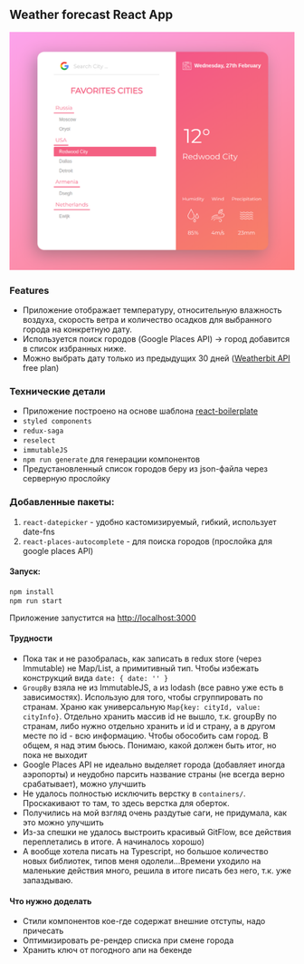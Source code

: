 ## Weather forecast React App

![](./assets/screenshot.png)


### Features
- Приложение отображает температуру, относительную влажность воздуха, скорость ветра и количество осадков для выбранного города на конкретную дату.
- Используется поиск городов (Google Places API) -> город добавится в список избранных ниже.
- Можно выбрать дату только из предыдущих 30 дней ([Weatherbit API](https://www.weatherbit.io/) free plan)

### Технические детали

- Приложение построено на основе шаблона [react-boilerplate](https://github.com/react-boilerplate/react-boilerplate)
- `styled components`
- `redux-saga`
- `reselect`
- `immutableJS`
- `npm run generate` для генерации компонентов
- Предустановленный список городов беру из json-файла через серверную прослойку


### Добавленные пакеты: 
1. `react-datepicker` - удобно кастомизируемый, гибкий, использует date-fns
2. `react-places-autocomplete` - для поиска городов (прослойка для google places API) 

#### Запуск:
```
npm install
npm run start
```
Приложение запустится на [http://localhost:3000](http://localhost:3000)



#### Трудности
- Пока так и не разобралась, как записать в redux store (через Immutable) не Map/List, а примитивный тип. Чтобы избежать конструкций вида `date: { date: '' }`
- `GroupBy` взяла не из ImmutableJS, а из lodash (все равно уже есть в зависимостях). Использую для того, чтобы сгруппировать по странам. Храню как универсальную `Map{key: cityId, value: cityInfo}`. 
Отдельно хранить массив id не вышло, т.к. groupBy по странам, либо нужно отдельно хранить и id и страну, а в другом месте по id - всю информацию. Чтобы обособить сам город. В общем, я над этим бьюсь. Понимаю, какой должен быть итог, но пока не выходит
- Google Places API не идеально выделяет города (добавляет иногда аэропорты) и неудобно парсить название страны (не всегда верно срабатывает), можно улучшить
- Не удалось полностью исключить верстку в `containers/`. Проскакивают то там, то здесь верстка для оберток. 
- Получились на мой взгляд очень раздутые саги, не придумала, как это можно улучшить
- Из-за спешки не удалось выстроить красивый GitFlow, все действия переплетались в итоге. А начиналось хорошо)
- А вообще хотела писать на Typescript, но большое количество новых библиотек, типов меня одолели...Времени уходило на маленькие действия много, решила в итоге писать без него, т.к. уже запаздываю.

#### Что нужно доделать
- Стили компонентов кое-где содержат внешние отступы, надо причесать
- Оптимизировать ре-рендер списка при смене города
- Хранить ключ от погодного апи на бекенде

